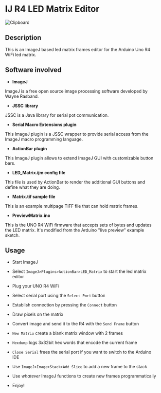 # IJ R4 LED Matrix Editor

![Clipboard](https://github.com/mutterer/IJR4Matrix/assets/711344/ca0e6c74-2a5c-49de-a000-ff6983c7d1e4)

## Description
This is an ImageJ based led matrix frames editor for the Arduino Uno R4 WiFi led matrix.

## Software involved 
- **ImageJ**
  
ImageJ is a free open source image processing software developed by Wayne Rasband.
- **JSSC library**

JSSC is a Java library for serial pot communication. 
- **Serial Macro Extensions plugin**
  
This ImageJ plugin is a JSSC wrapper to provide serial access from the ImageJ macro programming language. 
- **ActionBar plugin**
  
This ImageJ plugin allows to extend ImageJ GUI with customizable button bars.
- **LED_Matrix.ijm config file**
  
This file is used by ActionBar to render the additional GUI buttons and define what they are doing. 
- **Matrix.tif sample file**
  
This is an example multipage TIFF file that can hold matrix frames.  
- **PreviewMatrix.ino**
  
This is the UNO R4 WiFi firmware that accepts sets of bytes and updates the LED matrix. It's modified from the Arduino "live preview" example sketch. 
 
## Usage
- Start ImageJ
- Select ```ImageJ>Plugins>ActionBar>LED_Matrix``` to start the led matrix editor
- Plug your UNO R4 WiFi
- Select serial port using the ```Select Port``` button
- Establish connection by pressing the ```Connect``` button
- Draw pixels on the matrix
- Convert image and send it to the R4 with the ```Send Frame``` button

- ```New Matrix``` create a blank matrix window with 2 frames 
- ```Hexdump``` logs 3x32bit hex words that encode the current frame
- ```Close Serial``` frees the serial port if you want to switch to the Arduino IDE
- Use ```ImageJ>Image>Stack>Add Slice``` to add a new frame to the stack
- Use *whatever* ImageJ functions to create new frames programmatically
- Enjoy!


